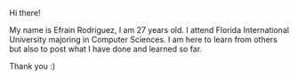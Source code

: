 Hi there!

My name is Efrain Rodriguez, I am 27 years old. I attend Florida International University majoring in Computer Sciences. I am here to learn from others but also
to post what I have done and learned so far.

Thank you :) 
